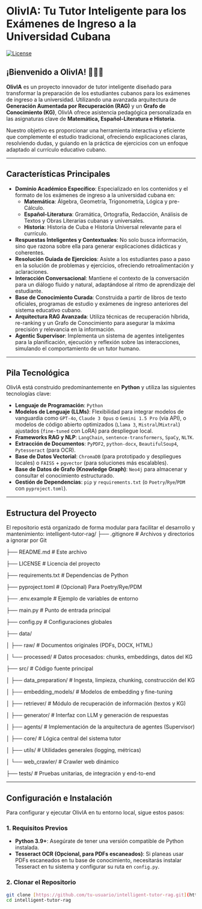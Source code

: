# OlivIA: Tu Tutor Inteligente para los Exámenes de Ingreso a la Universidad Cubana

[![License](https://img.shields.io/badge/License-MIT-blue.svg)](LICENSE)

## ¡Bienvenido a OlivIA! 🤖👩‍🏫

**OlivIA** es un proyecto innovador de tutor inteligente diseñado para transformar la preparación de los estudiantes cubanos para los exámenes de ingreso a la universidad. Utilizando una avanzada arquitectura de **Generación Aumentada por Recuperación (RAG)** y un **Grafo de Conocimiento (KG)**, OlivIA ofrece asistencia pedagógica personalizada en las asignaturas clave de **Matemática, Español-Literatura e Historia**.

Nuestro objetivo es proporcionar una herramienta interactiva y eficiente que complemente el estudio tradicional, ofreciendo explicaciones claras, resolviendo dudas, y guiando en la práctica de ejercicios con un enfoque adaptado al currículo educativo cubano.

---

## Características Principales

* **Dominio Académico Específico**: Especializado en los contenidos y el formato de los exámenes de ingreso a la universidad cubana en:
    * **Matemática**: Álgebra, Geometría, Trigonometría, Lógica y pre-Cálculo.
    * **Español-Literatura**: Gramática, Ortografía, Redacción, Análisis de Textos y Obras Literarias cubanas y universales.
    * **Historia**: Historia de Cuba e Historia Universal relevante para el currículo.
* **Respuestas Inteligentes y Contextuales**: No solo busca información, sino que razona sobre ella para generar explicaciones didácticas y coherentes.
* **Resolución Guiada de Ejercicios**: Asiste a los estudiantes paso a paso en la solución de problemas y ejercicios, ofreciendo retroalimentación y aclaraciones.
* **Interacción Conversacional**: Mantiene el contexto de la conversación para un diálogo fluido y natural, adaptándose al ritmo de aprendizaje del estudiante.
* **Base de Conocimiento Curada**: Construida a partir de libros de texto oficiales, programas de estudio y exámenes de ingreso anteriores del sistema educativo cubano.
* **Arquitectura RAG Avanzada**: Utiliza técnicas de recuperación híbrida, re-ranking y un Grafo de Conocimiento para asegurar la máxima precisión y relevancia en la información.
* **Agentic Supervisor**: Implementa un sistema de agentes inteligentes para la planificación, ejecución y reflexión sobre las interacciones, simulando el comportamiento de un tutor humano.

---

## Pila Tecnológica

OlivIA está construido predominantemente en **Python** y utiliza las siguientes tecnologías clave:

* **Lenguaje de Programación**: `Python`
* **Modelos de Lenguaje (LLMs)**: Flexibilidad para integrar modelos de vanguardia como `GPT-4o`, `Claude 3 Opus` o `Gemini 1.5 Pro` (vía API), o modelos de código abierto optimizados (`Llama 3`, `Mistral`/`Mixtral`) ajustados (`fine-tuned` con LoRA) para despliegue local.
* **Frameworks RAG y NLP**: `LangChain`, `sentence-transformers`, `SpaCy`, `NLTK`.
* **Extracción de Documentos**: `PyPDF2`, `python-docx`, `BeautifulSoup4`, `Pytesseract` (para OCR).
* **Base de Datos Vectorial**: `ChromaDB` (para prototipado y despliegues locales) o `FAISS` + `pgvector` (para soluciones más escalables).
* **Base de Datos de Grafo (Knowledge Graph)**: `Neo4j` para almacenar y consultar el conocimiento estructurado.
* **Gestión de Dependencias**: `pip` y `requirements.txt` (o `Poetry`/`Rye`/`PDM` con `pyproject.toml`).

---

## Estructura del Proyecto

El repositorio está organizado de forma modular para facilitar el desarrollo y mantenimiento:
intelligent-tutor-rag/
├── .gitignore               # Archivos y directorios a ignorar por Git

├── README.md                # Este archivo

├── LICENSE                  # Licencia del proyecto

├── requirements.txt         # Dependencias de Python

├── pyproject.toml           # (Opcional) Para Poetry/Rye/PDM

├── .env.example             # Ejemplo de variables de entorno

├── main.py                  # Punto de entrada principal

├── config.py                # Configuraciones globales

├── data/

│   ├── raw/                 # Documentos originales (PDFs, DOCX, HTML)

│   └── processed/           # Datos procesados: chunks, embeddings, datos del KG

├── src/                     # Código fuente principal

│   ├── data_preparation/    # Ingesta, limpieza, chunking, construcción del KG

│   ├── embedding_models/    # Modelos de embedding y fine-tuning

│   ├── retriever/           # Módulo de recuperación de información (textos y KG)

│   ├── generator/           # Interfaz con LLM y generación de respuestas

│   ├── agents/              # Implementación de la arquitectura de agentes (Supervisor)

│   ├── core/                # Lógica central del sistema tutor

│   ├── utils/               # Utilidades generales (logging, métricas)

│   └── web_crawler/         # Crawler web dinámico

├── tests/                   # Pruebas unitarias, de integración y end-to-end

---

## Configuración e Instalación

Para configurar y ejecutar OlivIA en tu entorno local, sigue estos pasos:

### 1. Requisitos Previos

* **Python 3.9+**: Asegúrate de tener una versión compatible de Python instalada.
* **Tesseract OCR (Opcional, para PDFs escaneados)**: Si planeas usar PDFs escaneados en tu base de conocimiento, necesitarás instalar Tesseract en tu sistema y configurar su ruta en `config.py`.

### 2. Clonar el Repositorio

```bash
git clone [https://github.com/tu-usuario/intelligent-tutor-rag.git](https://github.com/tu-usuario/intelligent-tutor-rag.git)
cd intelligent-tutor-rag
